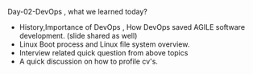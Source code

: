 Day-02-DevOps , what we learned today?
- History,Importance of DevOps , How DevOps saved AGILE software development. (slide shared as well)
- Linux Boot process and Linux file system overview.
- Interview related quick question from above topics
- A quick discussion on how to profile cv's.
